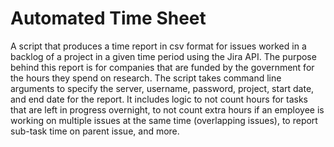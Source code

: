 # Automated Time Sheet

A script that produces a time report in csv format for issues worked in a backlog of a project in a given time period using the Jira API. The purpose behind this report is for companies that are funded by the government for the hours they spend on research. The script takes command line arguments to specify the server, username, password, project, start date, and end date for the report. It includes logic to not count hours for tasks that are left in progress overnight, to not count extra hours if an employee is working on multiple issues at the same time (overlapping issues), to report sub-task time on parent issue, and more. 
